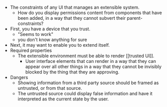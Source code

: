 - The constraints of any UI that manages an extensible system.
    - How do you display permissions content from components that have been added, in a way that they cannot subvert their parent-constraints?
- First, you have a device that you trust.
    - "Seems to work"
    - you don't know anything for sure
- Next, it may want to enable you to extend itself.
- Required properties
    - The extensible environment must be able to render [[trusted UI]].
        - User interface elements that can render in a way that they can appear over all other things in a way that they cannot be invisibly blocked by the thing that they are approving.
- Dangers
    - Showing information from a third party source should be framed as untrusted, or from that source.
    - The untrusted source could display false information and have it interpreted as the current state by the user.
